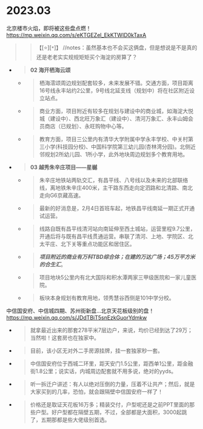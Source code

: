 
# 2023.03

北京楼市火焰，即将被这些盘点燃！ https://mp.weixin.qq.com/s/eKTGEZel_EkKTWID0kTaxA
>> 【[:star:][`*`]】 //notes：虽然基本也不会买这俩盘，但是想说是不是真的还是老老实实规规矩矩买个海淀的房算了？
- > **02 海开栖海云颂**
  * > 栖海澐颂周边规划配套较多，未来发展不错。交通方面，项目距离16号线永丰站约2公里，9号线北延支线（规划中）将在社区附近设立站点。
  * > 商业方面，项目附近有较多在规划与建设中的商业城，如海淀大悦城（建设中）、西北旺万象汇（建设中）、清河万象汇、永丰山姆会员商店（已规划）、永旺购物中心等。
  * > 教育方面，项目三公里内有清华大学附属中学永丰学校、中关村第三小学(科技园分校)、中国科学院第三幼儿园(杏林湾分园)。北侧近邻规划2所幼儿园、1所小学，此外地块周边规划多个教育用地。
- > **03 越秀朱辛庄项目——星樾**
  * > 朱辛庄地铁站两轨交汇，有昌平线、八号线以及未来的北部联络线，离地铁朱辛庄400米，主干路东西走向定泗路和北清路、南北走向G6京藏高速。
  * > 最新的好消息是，2月4日首班车起，地铁昌平线南延一期正式开通试运营。
  * > 线路自既有昌平线清河站向南延伸至西土城站，运营里程9.7公里，开通后将与既有昌平线贯通运营。串联了清河、上地、学院区、北太平庄、北下关等重点功能区和居住区。
  * > ***项目附近的商业有万科TBD综合体；在建的万达广场；45万平方米的合生汇***。
  * > 项目地块5公里内有北大国际和积水潭两家三甲级医院和一家儿童医院。
  * > 板块本身规划有教育用地，领秀慧谷西侧是101中学分校。 

中信国安府、中信城四期、苏州街新盘...北京天花板级别的盘！ https://mp.weixin.qq.com/s/JDdTBiT5snEzkGuorYdmkw
- > 就拿最近出来的那套278平米7层边户，来说，均价已经到达了29万；当然啦！这套房也在独家中。
- > 目前，该小区无对外二手房源挂牌，挂一套独家秒一套。
- > 中信国安府位于西城二环里，距天安门1.5公里，距西单1公里，距金融街1.8公里；说实话，内城周边配套就不用多说，绝对的yyds。
- > 听一拆迁户讲述：有人以绝对压倒的力量，压着不让共产；然后，就是大家买到的几率，恐怕，就会跟隔壁中信国安府一样了！
- > 价格还是取证天花板16万多；精装交付，户型呢还是之前PPT里面的那些户型。好户型都在隔壁五期，不过，全部都是大面积，3000起跳了，五期那都是些大佬级别首选。

